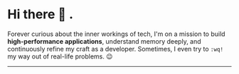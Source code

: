 # Hi there 👋 .

Forever curious about the inner workings of tech, I'm on a mission to build **high-performance applications**, understand memory deeply, and continuously refine my craft as a developer. Sometimes, I even try to `:wq!` my way out of real-life problems. 😉

---
